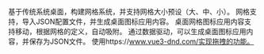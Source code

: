 基于传统系统桌面，构建网格系统，并支持网格大小预设（大、中、小）。
网格支持，导入JSON配置文件，并生成桌面图标应用内容。
桌面网格图标应用内容支持移动，根据网格的定义，自动吸附。
通过数据驱动，可以生成桌面图标应用内容，并保存为JSON文件。
使用https://www.vue3-dnd.com/实现拖拽的功能。